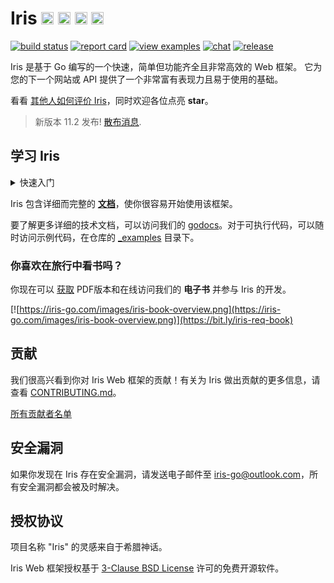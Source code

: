 <!-- # Iris Web Framework <a href="README_ZH.md"> <img width="20px" src="https://iris-go.com/images/flag-china.svg?v=10" /></a> <a href="README_RU.md"><img width="20px" src="https://iris-go.com/images/flag-russia.svg?v=10" /></a> <a href="README_ID.md"> <img width="20px" src="https://iris-go.com/images/flag-indonesia.svg?v=10" /></a> <a href="README_GR.md"><img width="20px" src="https://iris-go.com/images/flag-greece.svg?v=10" /></a> <a href="README_PT_BR.md"><img width="20px" src="https://iris-go.com/images/flag-pt-br.svg?v=10" /></a> <a href="README_JPN.md"><img width="20px" src="https://iris-go.com/images/flag-japan.svg?v=10" /></a> -->

# Iris <a href="README.md"> <img width="20px" src="https://iris-go.com/images/flag-unitedkingdom.svg?v=10" /></a> <a href="README_GR.md"><img width="20px" src="https://iris-go.com/images/flag-greece.svg?v=10" /></a> <a href="README_ES.md"><img width="20px" src="https://iris-go.com/images/flag-spain.png" /></a> <a href="README_KO.md"><img width="20px" src="https://iris-go.com/images/flag-south-korea.svg" />

[![build status](https://img.shields.io/travis/kataras/iris/master.svg?style=for-the-badge)](https://travis-ci.org/kataras/iris) [![report card](https://img.shields.io/badge/report%20card-a%2B-ff3333.svg?style=for-the-badge)](https://goreportcard.com/report/github.com/kataras/iris)<!--[![godocs](https://img.shields.io/badge/go-%20docs-488AC7.svg?style=for-the-badge)](https://godoc.org/github.com/kataras/iris)--> [![view examples](https://img.shields.io/badge/learn%20by-examples-0077b3.svg?style=for-the-badge)](https://github.com/kataras/iris/tree/master/_examples) [![chat](https://img.shields.io/gitter/room/iris_go/community.svg?color=blue&logo=gitter&style=for-the-badge)](https://gitter.im/iris_go/community) [![release](https://img.shields.io/badge/release%20-v11.2-0077b3.svg?style=for-the-badge)](https://github.com/kataras/iris/releases)

Iris 是基于 Go 编写的一个快速，简单但功能齐全且非常高效的 Web 框架。 它为您的下一个网站或 API 提供了一个非常富有表现力且易于使用的基础。

看看 [其他人如何评价 Iris](https://iris-go.com/testimonials/)，同时欢迎各位点亮 **star**。

> 新版本 11.2 发布! [散布消息](https://www.facebook.com/iris.framework/posts/3276606095684693).

## 学习 Iris

<details>
<summary>快速入门</summary>

```sh
# 假设文件已经存在
$ cat example.go
```

```go
package main

import "github.com/kataras/iris"

func main() {
    app := iris.Default()
    app.Get("/ping", func(ctx iris.Context) {
        ctx.JSON(iris.Map{
            "message": "pong",
        })
    })

    app.Run(iris.Addr(":8080"))
}
```

```sh
# 运行 example.go
# 在浏览器中访问 http://localhost:8080/ping
$ go run example.go
```

> 路由由 [muxie](https://github.com/kataras/muxie) 提供支持，muxie 是基于 Go 编写的最强大最快速的基于 trie 的路由

</details>

Iris 包含详细而完整的 **[文档](https://github.com/kataras/iris/wiki)**，使你很容易开始使用该框架。

要了解更多详细的技术文档，可以访问我们的 [godocs](https://godoc.org/github.com/kataras/iris)。对于可执行代码，可以随时访问示例代码，在仓库的 [_examples](_examples/)  目录下。

### 你喜欢在旅行中看书吗？

你现在可以 [获取](https://bit.ly/iris-req-book) PDF版本和在线访问我们的 **电子书** 并参与 Iris 的开发。

[![https://iris-go.com/images/iris-book-overview.png](https://iris-go.com/images/iris-book-overview.png)](https://bit.ly/iris-req-book)

## 贡献

我们很高兴看到你对 Iris Web 框架的贡献！有关为 Iris 做出贡献的更多信息，请查看 [CONTRIBUTING.md](CONTRIBUTING.md)。

[所有贡献者名单](https://github.com/kataras/iris/graphs/contributors)

## 安全漏洞

如果你发现在 Iris 存在安全漏洞，请发送电子邮件至 [iris-go@outlook.com](mailto:iris-go@outlook.com)，所有安全漏洞都会被及时解决。

## 授权协议

项目名称 "Iris" 的灵感来自于希腊神话。

Iris Web 框架授权基于 [3-Clause BSD License](LICENSE) 许可的免费开源软件。
